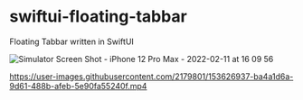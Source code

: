 # swiftui-floating-tabbar
Floating Tabbar written in SwiftUI

![Simulator Screen Shot - iPhone 12 Pro Max - 2022-02-11 at 16 09 56](https://user-images.githubusercontent.com/2179801/153626911-bac6188c-9289-4169-9cd7-404f2abf9e87.png)


https://user-images.githubusercontent.com/2179801/153626937-ba4a1d6a-9d61-488b-afeb-5e90fa55240f.mp4

